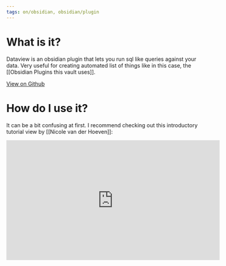 ```yaml
---
tags: on/obsidian, obsidian/plugin
---
```


# What is it? 
Dataview is an obsidian plugin that lets you run sql like queries against your data. Very useful for creating automated list of things like in this case, the [[Obsidian Plugins this vault uses]]. 

[View on Github](https://github.com/blacksmithgu/obsidian-dataview)

# How do I use it?
It can be a bit confusing at first. I recommend checking out this introductory tutorial view by [[Nicole van der Hoeven]]: 

<iframe width="560" height="315" src="https://www.youtube.com/embed/JTObSymEvWA" title="YouTube video player" frameborder="0" allow="accelerometer; autoplay; clipboard-write; encrypted-media; gyroscope; picture-in-picture" allowfullscreen></iframe>
